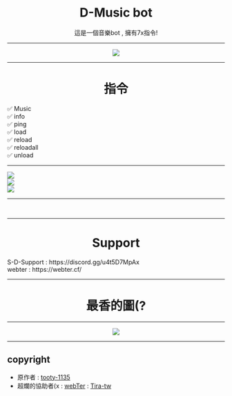 <h1 align="center">D-Music bot</h1>
<div align="center">
<p align="center">這是一個音樂bot , 擁有7x指令!</p>
<hr>
<img src="https://cdn.discordapp.com/attachments/960721710565445722/960838596150046720/D-logo.jpg"></div>
<hr>

<h1 align="center">指令</h1>
✅ Music<br>
✅ info<br>
✅ ping<br>
✅ load<br>
✅ reload<br>
✅ reloadall<br>
✅ unload
<hr>
<img src="https://cdn.discordapp.com/attachments/952442110005633044/960840250870079518/unknown.png"></div> <br>
<img src="https://cdn.discordapp.com/attachments/952442110005633044/960840604877746206/unknown.png"></div> <br>
<img src="https://cdn.discordapp.com/attachments/952442110005633044/960840767075655700/unknown.png"></div> <br>
<hr>
<br>
<hr>
<h1 align="center">Support</h1>
S-D-Support : https://discord.gg/u4t5D7MpAx <br>
webter : https://webter.cf/
<hr>

<h1 align="center">最香的圖(?</h1>
<div align="center">
 
<hr>
<img src="https://cdn.discordapp.com/attachments/960721710565445722/960779044507488296/97395196_p0_master1200.jpg"></div>
<hr>
  


## copyright
- 原作者 : [tooty-1135](https://github.com/tooty-1135)
- 超爛的協助者(x : [webTer](https://webter.cf/) : [Tira-tw](https://github.com/Tira-tw)
